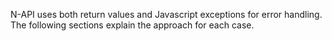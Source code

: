 N-API uses both return values and Javascript exceptions for error handling.
The following sections explain the approach for each case.


